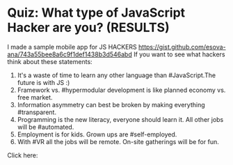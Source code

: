# Quiz: What type of JavaScript Hacker are you? (RESULTS)

I made a sample mobile app for JS HACKERS https://gist.github.com/esova-ana/743a55bee8a6c9f1def1438b3d546abd
If you want to see what hackers think about these statements:
1. It's a waste of time to learn any other language than #JavaScript.The future is with JS :) 
2. Framework vs. #hypermodular development is like planned economy vs. free market.
3. Information asymmetry can best be broken by making everything #transparent.
4. Programming is the new literacy, everyone should learn it. All other jobs will be #automated.
5. Employment is for kids. Grown ups are #self-employed.
6. With #VR all the jobs will be remote. On-site gatherings will be for fun.

Click here:
